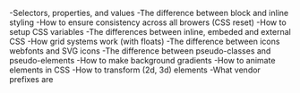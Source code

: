 -Selectors, properties, and values
-The difference between block and inline styling
-How to ensure consistency across all browers (CSS reset)
-How to setup CSS variables
-The differences between inline, embeded and external CSS
-How grid systems work (with floats)
-The difference between icons webfonts and SVG icons
-The difference between pseudo-classes and pseudo-elements
-How to make background gradients
-How to animate elements in CSS
-How to transform (2d, 3d) elements
-What vendor prefixes are
